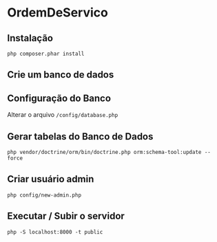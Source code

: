 # OrdemDeServico

## Instalação
`php composer.phar install`

## Crie um banco de dados

## Configuração do Banco
Alterar o arquivo `/config/database.php`

## Gerar tabelas do Banco de Dados
`php vendor/doctrine/orm/bin/doctrine.php orm:schema-tool:update --force`

## Criar usuário admin
`php config/new-admin.php`


## Executar / Subir o servidor
`php -S localhost:8000 -t public`
